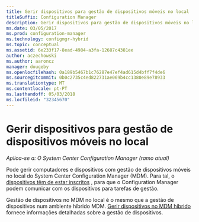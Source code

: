 ```yaml
---
title: Gerir dispositivos para gestão de dispositivos móveis no local
titleSuffix: Configuration Manager
description: Gerir dispositivos para gestão de dispositivos móveis no local com o Configuration Manager.
ms.date: 03/05/2017
ms.prod: configuration-manager
ms.technology: configmgr-hybrid
ms.topic: conceptual
ms.assetid: 6e233f17-8ead-4984-a3fa-12687c4381ee
author: aczechowski
ms.author: aaroncz
manager: dougeby
ms.openlocfilehash: 0a189b5467b1c76287e47ef4ad615d4bff7f4de6
ms.sourcegitcommit: 0b0c2735c4ed822731ae069b4cc1380e89e78933
ms.translationtype: MT
ms.contentlocale: pt-PT
ms.lasthandoff: 05/03/2018
ms.locfileid: "32345670"
---
```

# <a name="manage-devices-for-on-premises-mobile-device-management"></a>Gerir dispositivos para gestão de dispositivos móveis no local

*Aplica-se a: O System Center Configuration Manager (ramo atual)*

Pode gerir computadores e dispositivos com gestão de dispositivos móveis no local do System Center Configuration Manager (MDM). Para tal, o [dispositivos têm de estar inscritos](enroll-devices-on-premises-mdm.md) , para que o Configuration Manager podem comunicar com os dispositivos para tarefas de gestão.

Gestão de dispositivos no MDM no local é o mesmo que a gestão de dispositivos num ambiente híbrido MDM. [Gerir dispositivos no MDM híbrido](wipe-lock-reset-devices.md) fornece informações detalhadas sobre a gestão de dispositivos.
